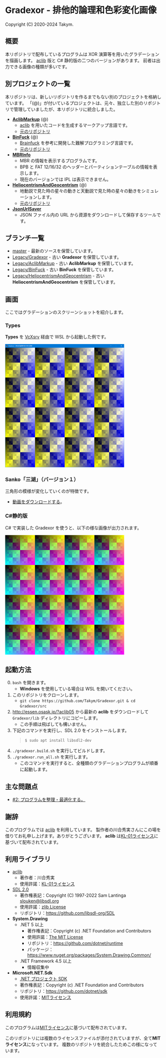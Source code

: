 # Gradexor - 排他的論理和色彩変化画像
Copyright (C) 2020-2024 Takym.

## 概要
本リポジトリで配布しているプログラムは XOR 演算等を用いたグラデーションを描画します。
[aclib](http://essen.osask.jp/?aclib05) 版と C# 静的版の二つのバージョンがあります。
前者は出力できる画像の種類が多いです。

## 別プロジェクトの一覧
本リポジトリは、新しいリポジトリを作るまでもない別のプロジェクトを格納しています。
「(@)」が付いているプロジェクトは、元々、独立した別のリポジトリで管理していましたが、本リポジトリに統合しました。

* **[AclibMarkup](./AclibMarkup)** (@)
	* [aclib](http://essen.osask.jp/?aclib05) を用いたコードを生成するマークアップ言語です。
	* [元のリポジトリ](https://github.com/Takym/AclibMarkup)
* **[BinFuck](./BinFuck)** (@)
	* [Brainfuck](https://ja.wikipedia.org/wiki/Brainfuck) を参考に開発した難解プログラミング言語です。
	* [元のリポジトリ](https://github.com/Takym/BinFuck)
	<!-- 次の文章は追加すべきか？「Brainfuck から ra の文字が消えているので Brainfuck Nora ともいう」 -->
* **[MBRInfo](./MBRInfo/)**
	* MBR の情報を表示するプログラムです。
	* BPB と FAT 12/16/32 のヘッダーとパーティションテーブルの情報を表示します。
	* 現在のバージョンでは IPL は表示できません。
* **[HeliocentrismAndGeocentrism](./HeliocentrismAndGeocentrism/)** (@)
	* 地動説で見た時の星々の動きと天動説で見た時の星々の動きをシミュレーションします。
	* [元のリポジトリ](https://github.com/Takym/HeliocentrismAndGeocentrism)
* **[JsonUrlSaver](./JsonUrlSaver/)**
	* JSON ファイル内の URL から資源をダウンロードして保存するツールです。

## ブランチ一覧
* [master](https://github.com/Takym/Gradexor/tree/master) - 最新のソースを保管しています。
* [Legacy/Gradexor](https://github.com/Takym/Gradexor/tree/Legacy/Gradexor) - 古い **Gradexor** を保管しています。
* [Legacy/AclibMarkup](https://github.com/Takym/Gradexor/tree/Legacy/AclibMarkup) - 古い **AclibMarkup** を保管しています。
* [Legacy/BinFuck](https://github.com/Takym/Gradexor/tree/Legacy/BinFuck) - 古い **BinFuck** を保管しています。
* [Legacy/HeliocentrismAndGeocentrism](https://github.com/Takym/Gradexor/tree/Legacy/HeliocentrismAndGeocentrism) - 古い **HeliocentrismAndGeocentrism** を保管しています。

## 画面
ここではグラデーションのスクリーンショットを紹介します。

### Types
**Types** を [VcXsrv](https://sourceforge.net/projects/vcxsrv/) 経由で WSL から起動した例です。

[<img src="./Screenshots/Types.png" width="384" />](./Screenshots/Types.png)

### Sanko「三湖」（バージョン１）
三角形の模様が変化していくのが特徴です。
* [動画をダウンロードする](./Screenshots/Sanko.mp4?raw=true)。

### C#静的版
C# で実装した Gradexor を使うと、以下の様な画像が出力されます。

[<img src="./Screenshots/gradexor_static_output.png" width="384" />](./Screenshots/gradexor_static_output.png)

## 起動方法
0. `bash` を開きます。
	* **Windows** を使用している場合は WSL を開いてください。
1. このリポジトリをクローンします。
	* `git clone https://github.com/Takym/Gradexor.git & cd Gradexor/src`
2. <http://essen.osask.jp/?aclib05> から最新の **aclib** をダウンロードして `Gradexor/lib` ディレクトリにコピーします。
	* この手順は飛ばしても構いません。
3. 下記のコマンドを実行し、SDL 2.0 をインストールします。
	> ```sh
	> $ sudo apt install libsdl2-dev
	> ```
4. `./gradexor.build.sh` を実行してビルドします。
5. `./gradexor.run_all.sh` を実行します。
	* このコマンドを実行すると、全種類のグラデーションプログラムが順番に起動します。

## 主な問題点
* [#2: プログラムを整理・最適化する。](https://github.com/Takym/Gradexor/issues/2)

## 謝辞
このプログラムでは [aclib](http://essen.osask.jp/?aclib05) を利用しています。
製作者の川合秀実さんにこの場を借りてお礼申し上げます。ありがとうございます。
**aclib** は[KL-01ライセンス](http://web.archive.org/web/20040402101233/http://www.imasy.org/~mone/kawaido/license01-1.0.html)に基づいて配布されています。

## 利用ライブラリ
* [aclib](http://essen.osask.jp/?aclib05)
	* 著作者：川合秀実
	* 使用許諾：[KL-01ライセンス](http://web.archive.org/web/20040402101233/http://www.imasy.org/~mone/kawaido/license01-1.0.html)
* [SDL 2.0](https://www.libsdl.org/download-2.0.php)
	* 著作権表記：Copyright (C) 1997-2022 Sam Lantinga <slouken@libsdl.org>
	* 使用許諾：[zlib License](https://github.com/libsdl-org/SDL/blob/main/LICENSE.txt)
	* リポジトリ：<https://github.com/libsdl-org/SDL>
* **System.Drawing**
	* .NET 5 以上
		* 著作権表記：Copyright (c) .NET Foundation and Contributors
		* 使用許諾：[The MIT License](https://github.com/dotnet/runtime/blob/main/LICENSE.TXT)
		* リポジトリ：<https://github.com/dotnet/runtime>
		* パッケージ：<https://www.nuget.org/packages/System.Drawing.Common/>
	* .NET Framework 4.5 以上
		* 情報収集中
* **Microsoft.NET.Sdk**
	* [.NET プロジェクト SDK](https://docs.microsoft.com/ja-jp/dotnet/core/project-sdk/overview)
	* 著作権表記：Copyright (c) .NET Foundation and Contributors
	* リポジトリ：<https://github.com/dotnet/sdk>
	* 使用許諾：[MITライセンス](https://github.com/dotnet/sdk/blob/main/LICENSE.TXT)

## 利用規約
このプログラムは[MITライセンス](./LICENSE.md)に基づいて配布されています。

このリポジトリには複数のライセンスファイルが添付されていますが、全て**MITライセンス**になっています。
複数のリポジトリを統合したためこの様になっています。
<!--（将来、再び別のリポジトリを統合した場合、もしかしたら、異なるライセンスのファイルが混入するかもしれません。）-->
